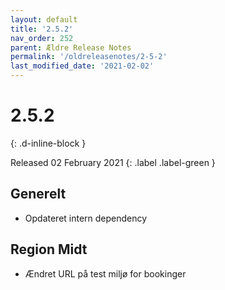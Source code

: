 ```yaml
---
layout: default
title: '2.5.2'
nav_order: 252
parent: Ældre Release Notes
permalink: '/oldreleasenotes/2-5-2'
last_modified_date: '2021-02-02'
---
```


# 2.5.2
{: .d-inline-block }

Released 02 February 2021 
{: .label .label-green }

## Generelt

- Opdateret intern dependency

## Region Midt
- Ændret URL på test miljø for bookinger
